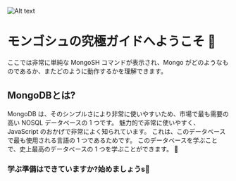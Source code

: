 ![Alt text](https://webimages.mongodb.com/_com_assets/cms/kuztefjfmcr54smwt-Meta_Blogs.png "a title")

# モンゴシュの究極ガイドへようこそ 👻

ここでは非常に単純な MongoSH コマンドが表示され、Mongo がどのようなものであるか、またどのように動作するかを理解できます。

## MongoDBとは?

MongoDB は、そのシンプルさにより非常に使いやすいため、市場で最も需要の高い NOSQL データベースの 1 つです。
魅力的で非常に使いやすく、JavaScript のおかげで非常によく知られています。 
これは、このデータベースで最も使用される言語の 1 つであるためです。 
このデータベースを学ぶことで、史上最高のデータベースの 1 つを学ぶことができます。 🫣

### 学ぶ準備はできていますか?始めましょうs🚀


